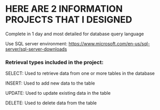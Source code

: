 
# HERE ARE 2 INFORMATION PROJECTS THAT I DESIGNED

Complete in 1 day and most detailed for database query language

Use SQL server environment: https://www.microsoft.com/en-us/sql-server/sql-server-downloads


 ### Retrieval types included in the project:
 
   <p>  SELECT: Used to retrieve data from one or more tables in the database  </p>
   <p>  INSERT: Used to add new data to the table </p>
   <p>  UPDATE: Used to update existing data in the table </p>
   <p>  DELETE: Used to delete data from the table </p>

